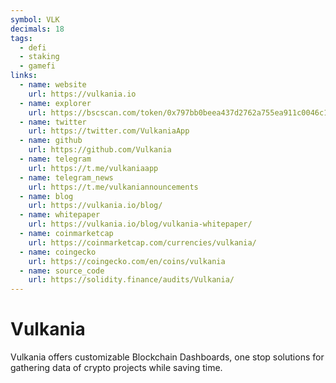 ```yaml
---
symbol: VLK
decimals: 18
tags:
  - defi
  - staking
  - gamefi
links:
  - name: website
    url: https://vulkania.io
  - name: explorer
    url: https://bscscan.com/token/0x797bb0beea437d2762a755ea911c0046c1284568
  - name: twitter
    url: https://twitter.com/VulkaniaApp
  - name: github
    url: https://github.com/Vulkania
  - name: telegram
    url: https://t.me/vulkaniaapp
  - name: telegram_news
    url: https://t.me/vulkaniannouncements
  - name: blog
    url: https://vulkania.io/blog/
  - name: whitepaper
    url: https://vulkania.io/blog/vulkania-whitepaper/
  - name: coinmarketcap
    url: https://coinmarketcap.com/currencies/vulkania/
  - name: coingecko
    url: https://coingecko.com/en/coins/vulkania
  - name: source_code
    url: https://solidity.finance/audits/Vulkania/
---
```


# Vulkania

Vulkania offers customizable Blockchain Dashboards, one stop solutions for gathering data of crypto projects while saving time.
